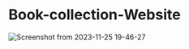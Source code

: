 # Book-collection-Website
![Screenshot from 2023-11-25 19-46-27](https://github.com/yuvasabari/Book-collection-Website/assets/144899155/99c431df-ae0a-4792-a283-ace4de72aa43)
